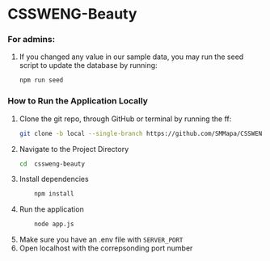 # CSSWENG-Beauty

### For admins:
1.  If you changed any value in our sample data, you may run the seed script to update the database by running:
    ```bash
    npm run seed
    ```

### How to Run the Application Locally
1.  Clone the git repo, through GitHub or terminal by running the ff:
    ```bash
    git clone -b local --single-branch https://github.com/SMMapa/CSSWENG-Beauty.git
    ```
2.  Navigate to the Project Directory 
    ```bash
    cd  cssweng-beauty
    ```
3.  Install dependencies
    ```bash
        npm install
    ```
4. Run the application 
    ```bash
        node app.js
    ```
4. Make sure you have an .env file with `SERVER_PORT`
5. Open localhost with the correpsonding port number 
